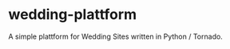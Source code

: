 wedding-plattform
=================

A simple plattform for Wedding Sites written in Python / Tornado.
